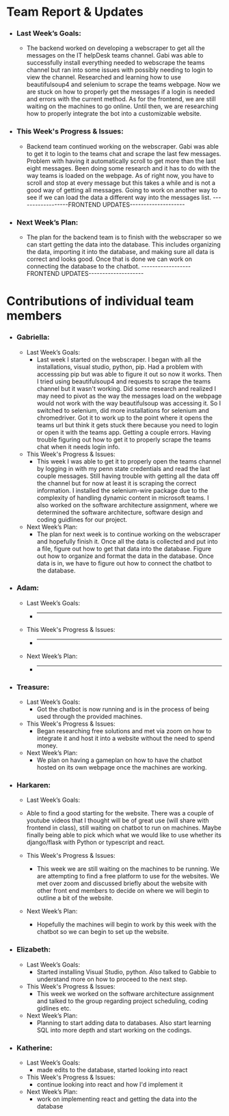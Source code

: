# Team Report & Updates
  - ### Last Week’s Goals:
      -  The backend worked on developing a webscraper to get all the messages on the IT helpDesk teams channel. Gabi was able to successfully install everything needed to webscrape the teams channel but ran into some issues with possibly needing to login to view the channel. Researched and learning how to use beautifulsoup4 and selenium to scrape the teams webpage. Now we are stuck on how to properly get the messages if a login is needed and errors with the current method. As for the frontend, we are still waiting on the machines to go online. Until then, we are researching how to properly integrate the bot into a customizable website.
  - ### This Week's Progress & Issues:
      - Backend team continued working on the webscraper. Gabi was able to get it to login to the teams chat and scrape the last few messages. Problem with having it automatically scroll to get more than the last eight messages. Been doing some research and it has to do with the way teams is loaded on the webpage. As of right now, you have to scroll and stop at every message but this takes a while and is not a good way of getting all messages. Going to work on another way to see if we can load the data  a different way into the messages list. ------------------FRONTEND UPDATES--------------------
  - ### Next Week’s Plan:
      -  The plan for the backend team is to finish with the webscraper so we can start getting the data into the database. This includes organizing the data, importing it into the database, and making sure all data is correct and looks good. Once that is done we can work on connecting the database to the chatbot.  ------------------FRONTEND UPDATES--------------------

# Contributions of individual team members
  - ### Gabriella:
      - Last Week’s Goals:
          -  Last week I started on the webscraper. I began with all the installations, visual studio, python, pip. Had a problem with accesssing pip but was able to figure it out so now it works. Then I tried using beautifulsoup4 and requests to scrape the teams channel but it wasn't working. Did some research and realized I may need to pivot as the way the messages load on the webpage would not work with the way beautifulsoup was accessing it. So I switched to selenium, did more installations for selenium and chromedriver. Got it to work up to the point where it opens the teams url but think it gets stuck there because you need to login or open it with the teams app. Getting a couple errors. Having trouble figuring out how to get it to properly scrape the teams chat when it needs login info.
      - This Week's Progress & Issues:
          -  This week I was able to get it to properly open the teams channel by logging in with my penn state credentials and read the last couple messages. Still having trouble with getting all the data off the channel but for now at least it is scraping the correct information. I installed the selenium-wire package due to the complexity of handling dynamic content in microsoft teams. I also worked on the software architecture assignment, where we determined the software architecture, software design and coding guidlines for our project.
      - Next Week’s Plan:
          -  The plan for next week is to continue working on the webscraper and hopefully finish it. Once all the data is collected and put into a file, figure out how to get that data into the database. Figure out how to organize and format the data in the database. Once data is in, we have to figure out how to connect the chatbot to the database.
  
  - ### Adam:
      - Last Week’s Goals:
          -  ________________________________________________________________
      - This Week's Progress & Issues:
          -  ________________________________________________________________
      - Next Week’s Plan:
          -  ________________________________________________________________
        
  - ### Treasure:
      - Last Week’s Goals:
          -  Got the chatbot is now running and is in the process of being used through the provided machines.
      - This Week's Progress & Issues:
          -  Began researching free solutions and met via zoom on how to integrate it and host it into a website without the need to spend money.
      - Next Week’s Plan:
          -  We plan on having a gameplan on how to have the chatbot hosted on its own webpage once the machines are working.
          
  - ### Harkaren:
      - Last Week’s Goals:
      - Able to find a good starting for the website. There was a couple of youtube videos that I thought will be of great use (will share with frontend in class), still waiting on chatbot to run on machines. Maybe finally being able to pick which what we would like to use whether its django/flask with Python or typescript and react.
        
      - This Week's Progress & Issues:
          -  This week we are still waiting on the machines to be running. We are attempting to find a free platform to use for the websites. We met over zoom and discussed briefly about the website with other front end members to decide on where we will begin to outline a bit of the website.
     
      - Next Week’s Plan:
          -  Hopefully the machines will begin to work by this week with the chatbot so we can begin to set up the website.
        
  - ### Elizabeth:
      - Last Week’s Goals:
          -  Started installing Visual Studio, python. Also talked to Gabbie to understand more on how to proceed to the next                  step.
      - This Week's Progress & Issues:
          -  This week we worked on the software architecture assignment and talked to the group regarding project scheduling, coding gidlines etc. 
      - Next Week’s Plan:
          -  Planning to start adding data to databases. Also start learning SQL into more depth and start working on the codings.
        
  - ### Katherine:
      - Last Week’s Goals:
          - made edits to the database, started looking into react
      - This Week's Progress & Issues:
          -  continue looking into react and how I'd implement it
      - Next Week’s Plan:
          -  work on implementing react and getting the data into the database
